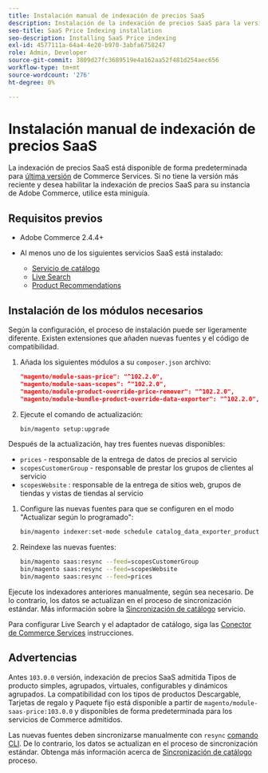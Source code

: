 ```yaml
---
title: Instalación manual de indexación de precios SaaS
description: Instalación de la indexación de precios SaaS para la versión anterior
seo-title: SaaS Price Indexing installation
seo-description: Installing SaaS Price indexing
exl-id: 4577111a-64a4-4e20-b970-3abfa6758247
role: Admin, Developer
source-git-commit: 3809d27fc3689519e4a162aa52f481d254aec656
workflow-type: tm+mt
source-wordcount: '276'
ht-degree: 0%

---
```


# Instalación manual de indexación de precios SaaS

La indexación de precios SaaS está disponible de forma predeterminada para [última versión](index.md#Requirements) de Commerce Services.
Si no tiene la versión más reciente y desea habilitar la indexación de precios SaaS para su instancia de Adobe Commerce, utilice esta miniguía.

## Requisitos previos

* Adobe Commerce 2.4.4+
* Al menos uno de los siguientes servicios SaaS está instalado:

   * [Servicio de catálogo](../catalog-service/overview.md)
   * [Live Search](../live-search/guide-overview.md)
   * [Product Recommendations](../product-recommendations/guide-overview.md)

## Instalación de los módulos necesarios

Según la configuración, el proceso de instalación puede ser ligeramente diferente.
Existen extensiones que añaden nuevas fuentes y el código de compatibilidad.

1. Añada los siguientes módulos a su `composer.json` archivo:

   ```json
   "magento/module-saas-price": "^102.2.0",
   "magento/module-saas-scopes": ^"102.2.0",
   "magento/module-product-override-price-remover": "^102.2.0",
   "magento/module-bundle-product-override-data-exporter": "^102.2.0",
   ```

1. Ejecute el comando de actualización:

   ```bash
   bin/magento setup:upgrade
   ```

Después de la actualización, hay tres fuentes nuevas disponibles:

* `prices` - responsable de la entrega de datos de precios al servicio
* `scopesCustomerGroup` - responsable de prestar los grupos de clientes al servicio
* `scopesWebsite` : responsable de la entrega de sitios web, grupos de tiendas y vistas de tiendas al servicio


1. Configure las nuevas fuentes para que se configuren en el modo &quot;Actualizar según lo programado&quot;:

   ```bash
   bin/magento indexer:set-mode schedule catalog_data_exporter_product_prices scopes_customergroup_data_exporter scopes_website_data_exporter
   ```

1. Reindexe las nuevas fuentes:

   ```bash
   bin/magento saas:resync --feed=scopesCustomerGroup
   bin/magento saas:resync --feed=scopesWebsite
   bin/magento saas:resync --feed=prices
   ```

Ejecute los indexadores anteriores manualmente, según sea necesario. De lo contrario, los datos se actualizan en el proceso de sincronización estándar. Más información sobre la [Sincronización de catálogo](../landing/catalog-sync.md) servicio.


Para configurar Live Search y el adaptador de catálogo, siga las [Conector de Commerce Services](https://experienceleague.adobe.com/docs/commerce-merchant-services/user-guides/integration-services/saas.html) instrucciones.

## Advertencias

Antes `103.0.0` versión, indexación de precios SaaS admitida Tipos de producto simples, agrupados, virtuales, configurables y dinámicos agrupados.
La compatibilidad con los tipos de productos Descargable, Tarjetas de regalo y Paquete fijo está disponible a partir de `magento/module-saas-price:103.0.0` y disponibles de forma predeterminada para los servicios de Commerce admitidos.

Las nuevas fuentes deben sincronizarse manualmente con `resync` [comando CLI](../landing/catalog-sync.md#resynccmdline). De lo contrario, los datos se actualizan en el proceso de sincronización estándar. Obtenga más información acerca de [Sincronización de catálogo](../landing/catalog-sync.md) proceso.

